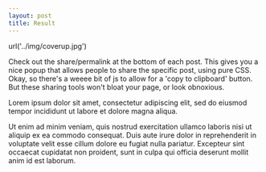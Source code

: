 ```yaml
---
layout: post
title: Result
---
```



url('../img/coverup.jpg')

Check out the share/permalink at the bottom of each post. This gives you a nice popup that allows people to share the specific post, using pure CSS. Okay, so there's a weeee bit of js to allow for a 'copy to clipboard' button. But these sharing tools won't bloat your page, or look obnoxious.

Lorem ipsum dolor sit amet, consectetur adipiscing elit, sed do eiusmod tempor incididunt ut labore et dolore magna aliqua.

Ut enim ad minim veniam, quis nostrud exercitation ullamco laboris nisi ut aliquip ex ea commodo consequat. Duis aute irure dolor in reprehenderit in voluptate velit esse cillum dolore eu fugiat nulla pariatur. Excepteur sint occaecat cupidatat non proident, sunt in culpa qui officia deserunt mollit anim id est laborum.

